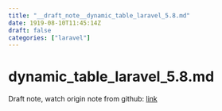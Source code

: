 ```yaml
---
title: "__draft_note__dynamic_table_laravel_5.8.md"
date: 1919-08-10T11:45:14Z
draft: false
categories: ["laravel"]
---
```


# dynamic_table_laravel_5.8.md

Draft note, watch origin note from github: [link](https://github.com/tinghaolai/just-random-note/blob/master/laravel/dynamic_table_laravel_5.8.md)